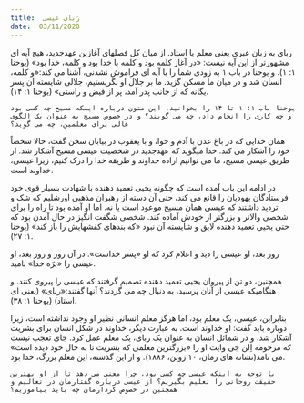 ```yaml
---
title:  رَبای عیسی
date:  03/11/2020
---
```


ربای به زبان عبری یعنی معلم یا استاد. از میان کل فصلهای آغازین عهدجدید، هیچ آیه ای مشهورتر از این آیه نیست: «در آغاز کلمه بود و کلمه با خدا بود و کلمه، خدا بود» (یوحنا ۱: ۱). و یوحنا در باب ۱ به زودی شما را با آیه ای فراموش نشدنی، آشنا می کند:«و کلمه، انسان شد و در میان ما مسکن گزید. ما بر جلال او نگریستیم، جلالی شایسته آن پسر یگانه که از جانب پدر آمد، پر از فیض و راستی» (یوحنا ۱: ۱۴).

`یوحنا باب ۱: ۱ تا ۱۴ را بخوانید. این متون درباره اینکه مسیح چه کسی بود و چه کاری را انجام داد، چه می گویند؟ و در خصوص مسیح به عنوان یک الگوی عالی برای معلمین، چه می گوید؟`

همان خدایی که در باغ عدن با آدم و حوا، و با یعقوب در بیابان سخن گفت، حالا شخصاً خود را آشکار می کند. خدا میگوید که عهدجدید در شخصیت عیسی مسیح آشکار شد. از طریق عیسی مسیح، ما می توانیم اراده خداوند و طریقه خدا را درک کنیم، زیرا عیسی، خداوند است.

در ادامه این باب آمده است که چگونه یحیی تعمید دهنده با شهادت بسیار قوی خود فرستادگان یهودیان را قانع می کند، حتی آن دسته از رهبران مذهبی اورشلیم که شک و تردید داشتند که عیسی همان مسیح موعود است یا نه. اما او آمده بود تا راه را برای شخصی والاتر و بزرگتر از خودش آماده کند. شخصی شگفت انگیز در حال آمدن بود که حتی یحیی تعمید دهنده لایق و شایسته آن نبود «که بندهای کفشهایش را باز کند» (یوحنا ۱: ۲۷).

روز بعد، او عیسی را دید و اعلام کرد که او «پسر خداست». در آن روز و روز بعد، او عیسی را «برّه خدا» نامید.

همچنین، دو تن از پیروان یحیی تعمید دهنده تصمیم گرفتند که عیسی را پیروی کنند. و هنگامیکه عیسی از آنان پرسید، به دنبال چه می گردند؟ آنها گفتند:«ربای» (یعنی ای استاد) (یوحنا ۱: ۳۸).

بنابراین، عیسی، یک معلم بود، اما هرگز معلم انسانی نظیر او وجود نداشته است، زیرا دوباره باید گفت: او خداوند است. به عبارت دیگر، خداوند در شکل انسان برای بشریت آشکار شد، و در شمائل انسان به عنوان یک ربای، یک معلم عمل کرد. جای تعجب نیست که مرحومه اِلن جی وایت او را «بزرگترین معلمی که بشریت تا به حال خود دیده است» می نامد(نشانه های زمان، ۱۰ ژوئن، ۱۸۸۶). و از این گذشته، این معلم بزرگ، خدا بود.

`با توجه به اینکه عیسی چه کسی بود، چرا معنی می دهد تا از او بهترین حقیقت روحانی را تعلیم بگیریم؟ از عیسی درباره گفتارمان در تعالیم و همچنین در خصوص کردارمان چه باید بیاموزیم؟`